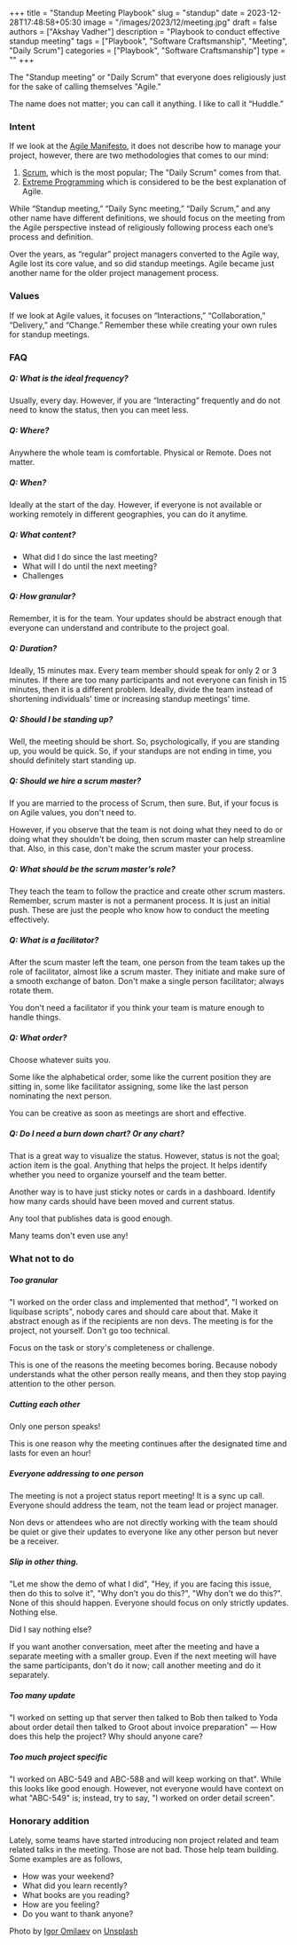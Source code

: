 +++
title = "Standup Meeting Playbook"
slug = "standup"
date = 2023-12-28T17:48:58+05:30
image = "/images/2023/12/meeting.jpg"
draft = false
authors = ["Akshay Vadher"]
description = "Playbook to conduct effective standup meeting"
tags = ["Playbook", "Software Craftsmanship", "Meeting", "Daily Scrum"]
categories = ["Playbook", "Software Craftsmanship"]
type = ""
+++

The "Standup meeting" or "Daily Scrum" that everyone does religiously just for the sake of calling themselves "Agile."

The name does not matter; you can call it anything. I like to call it “Huddle.”

### Intent

If we look at the [Agile Manifesto](https://agilemanifesto.org/), it does not describe how to manage your project,
however, there are two methodologies that comes to our mind:

1. [Scrum](https://en.wikipedia.org/wiki/Scrum_(software_development)), which is the most popular; The "Daily Scrum" comes from that.
2. [Extreme Programming](https://en.wikipedia.org/wiki/Extreme_programming) which is considered to be the best explanation of Agile.

While “Standup meeting,” “Daily Sync meeting,” “Daily Scrum,” and any other name have different definitions, we should
focus on the meeting from the Agile perspective instead of religiously following process each one’s process and
definition.

Over the years, as “regular” project managers converted to the Agile way, Agile lost its core value, and so did standup
meetings. Agile became just another name for the older project management process.

### Values

If we look at Agile values, it focuses on “Interactions,” “Collaboration,” “Delivery,” and “Change.” Remember these
while creating your own rules for standup meetings.

### FAQ

##### Q: What is the ideal frequency?

Usually, every day. However, if you are “Interacting” frequently and do not need to know the status, then you can meet less.

##### Q: Where?

Anywhere the whole team is comfortable. Physical or Remote. Does not matter.

##### Q: When?

Ideally at the start of the day. However, if everyone is not available or working remotely in different geographies, you
can do it anytime.

##### Q: What content?

- What did I do since the last meeting?
- What will I do until the next meeting?
- Challenges

##### Q: How granular?

Remember, it is for the team. Your updates should be abstract enough that everyone can understand and contribute to the project goal.

##### Q: Duration?

Ideally, 15 minutes max. Every team member should speak for only 2 or 3 minutes. If there are too many
participants and not everyone can finish in 15 minutes, then it is a different problem. Ideally, divide the
team instead of shortening individuals' time or increasing standup meetings' time.

##### Q: Should I be standing up?

Well, the meeting should be short. So, psychologically, if you are standing up, you would be quick. So, if your standups
are not ending in time, you should definitely start standing up.

##### Q: Should we hire a scrum master?

If you are married to the process of Scrum, then sure. But, if your focus is on Agile values, you don't need to.

However, if you observe that the team is not doing what they need to do or doing what they shouldn't be doing, then
scrum master can help streamline that. Also, in this case, don't make the scrum master your process.

##### Q: What should be the scrum master's role?

They teach the team to follow the practice and create other scrum masters.
Remember, scrum master is not a permanent process.
It is just an initial push.
These are just the people who know how to conduct the meeting effectively.

##### Q: What is a facilitator?

After the scum master left the team, one person from the team takes up the role of facilitator,
almost like a scrum master.
They initiate and make sure of a smooth exchange of baton. Don't make a single person facilitator; always rotate them.

You don't need a facilitator if you think your team is mature enough to handle things.

##### Q: What order?

Choose whatever suits you.

Some like the alphabetical order, some like the current position they are sitting in, some like facilitator assigning,
some like the last person nominating the next person.

You can be creative as soon as meetings are short and effective.

##### Q: Do I need a burn down chart? Or any chart?

That is a great way to visualize the status. However, status is not the goal; action item is the goal.
Anything that helps the project.
It helps identify whether you need to organize yourself and the team better.

Another way is to have just sticky notes or cards in a dashboard.
Identify how many cards should have been moved and current status.

Any tool that publishes data is good enough.

Many teams don't even use any!

### What not to do

##### Too granular

"I worked on the order class and implemented that method", "I worked on liquibase scripts", nobody cares and should care about that.
Make it abstract enough as if the recipients are non devs.
The meeting is for the project, not yourself. Don't go too technical.

Focus on the task or story's completeness or challenge.

This is one of the reasons the meeting becomes boring.
Because nobody understands what the other person really means, and then they stop paying attention to the other person.

##### Cutting each other

Only one person speaks!

This is one reason why the meeting continues after the designated time and lasts for even an hour!

##### Everyone addressing to one person

The meeting is not a project status report meeting! It is a sync up call.
Everyone should address the team, not the team lead or project manager.

Non devs or attendees who are not directly working with the team should be quiet or give their updates to
everyone like any other person but never be a receiver.

##### Slip in other thing.

"Let me show the demo of what I did", "Hey, if you are facing this issue, then do this to solve it", "Why don't you do
this?", "Why don't we do this?".
None of this should happen. Everyone should focus on only strictly updates. Nothing else.

Did I say nothing else?

If you want another conversation, meet after the meeting and have a separate meeting with a smaller group.
Even if the next meeting will have the same participants, don't do it now; call another meeting and do it separately.

##### Too many update

"I worked on setting up that server then talked to Bob then talked to Yoda about order detail then talked to Groot about
invoice preparation" — How does this help the project? Why should anyone care?

##### Too much project specific

"I worked on ABC-549 and ABC-588 and will keep working on that". While this looks like good enough. However, not
everyone would have context on what "ABC-549" is; instead, try to say, "I worked on order detail screen".

### Honorary addition

Lately, some teams have started introducing non project related and team related talks in the meeting.
Those are not bad. Those help team building. Some examples are as follows,

- How was your weekend?
- What did you learn recently?
- What books are you reading?
- How are you feeling?
- Do you want to thank anyone?

Photo by <a href="https://unsplash.com/@omilaev?utm_content=creditCopyText&utm_medium=referral&utm_source=unsplash">Igor Omilaev</a>
on <a href="https://unsplash.com/photos/a-group-of-blue-statues-sitting-on-top-of-a-wooden-floor-thVXPlANB1U?utm_content=creditCopyText&utm_medium=referral&utm_source=unsplash"> Unsplash</a>
